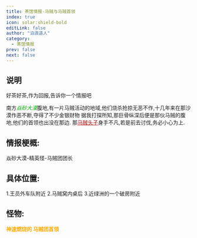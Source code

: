 ```yaml
---
title: 茶馆情报-马贼与马贼首领
index: true
icon: solar:shield-bold
editLink: false
author: "泊浪道人"
category:
  - 茶馆情报
prev: false
next: false
---
```


## 说明

好茶好茶,作为回报,告诉你一个情报吧

南方<span style="color: #00AA00;"><span style="font-style: italic;">焱砂大漠</span></span>腹地,有一片马贼活动的地域,他们烧杀抢掠无恶不作,十几年来在那沙漠作恶不断,夺得了不少金银财物
据我打探所知,那巨骨纵深后便是那伙马贼的腹地,他们的首领也出没在那边.
那<span style="color: #AA0000;"><span style="text-decoration: underline;">马贼头子</span></span>身手不凡,若是前去讨伐,务必小心为上.

## 情报梗概:

焱砂大漠-精英怪-马贼团团长

## 具体位置:

1.王员外车队附近
2.马贼窝内桌后
3.近绿洲的一个破房附近

## 怪物:

<span style="color: #FFAA00;"><span style="font-weight: bold;">神速燃烧的&nbsp;马贼团首领
</span></span>